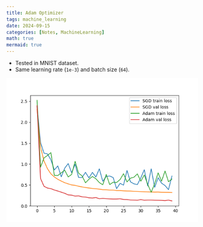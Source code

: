 ```yaml
---
title: Adam Optimizer
tags: machine_learning
date: 2024-09-15
categories: [Notes, MachineLearning]
math: true
mermaid: true
---
```

- Tested in MNIST dataset. 
- Same learning rate (`1e-3`) and batch size (`64`).

![adam_vs_sgd](/assets/img/blogs/adam/adam_vs_sgd.png)